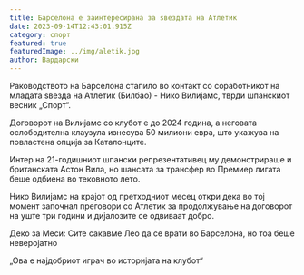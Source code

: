 ```yaml
---
title: Барселона е заинтересирана за ѕвездата на Атлетик
date: 2023-09-14T12:43:01.915Z
category: спорт
featured: true
featuredImage: ../img/aletik.jpg
author: Вардарски
---
```

Раководството на Барселона стапило во контакт со соработникот на младата ѕвезда на Атлетик (Билбао) - Нико Вилијамс, тврди шпанскиот весник „Спорт“.

Договорот на Вилијамс со клубот е до 2024 година, а неговата ослободителна клаузула изнесува 50 милиони евра, што укажува на повластена опција за Каталонците.

Интер на 21-годишниот шпански репрезентативец му демонстрираше и британската Астон Вила, но шансата за трансфер во Премиер лигата беше одбиена во тековното лето.

Нико Вилијамс на крајот од претходниот месец откри дека во тој момент започнал преговори со Атлетик за продолжување на договорот на уште три години и дијалозите се одвиваат добро.

Деко за Меси: Сите сакавме Лео да се врати во Барселона, но тоа беше неверојатно

„Ова е најдобриот играч во историјата на клубот“